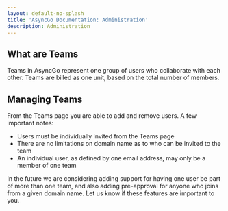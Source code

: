 ```yaml
---
layout: default-no-splash
title: 'AsyncGo Documentation: Administration'
description: Administration
---
```


## What are Teams

Teams in AsyncGo represent one group of users who collaborate with each other. Teams are
billed as one unit, based on the total number of members.

## Managing Teams

From the Teams page you are able to add and remove users. A few important notes:

- Users must be individually invited from the Teams page
- There are no limitations on domain name as to who can be invited to the team
- An individual user, as defined by one email address, may only be a member of one team

In the future we are considering adding support for having one user be part of more than one team,
and also adding pre-approval for anyone who joins from a given domain name. Let us know if these
features are important to you.